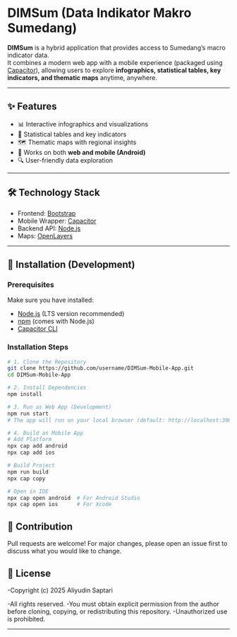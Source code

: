 # DIMSum (Data Indikator Makro Sumedang)

**DIMSum** is a hybrid application that provides access to Sumedang’s macro indicator data.  
It combines a modern web app with a mobile experience (packaged using [Capacitor](https://capacitorjs.com/)), allowing users to explore **infographics, statistical tables, key indicators, and thematic maps** anytime, anywhere.

---

## ✨ Features
- 📊 Interactive infographics and visualizations  
- 📑 Statistical tables and key indicators  
- 🗺️ Thematic maps with regional insights  
- 📱 Works on both **web and mobile (Android)**  
- 🔍 User-friendly data exploration  

---

## 🛠️ Technology Stack
- Frontend: [Bootstrap](https://getbootstrap.com/)  
- Mobile Wrapper: [Capacitor](https://capacitorjs.com/)  
- Backend API: [Node.js](https://nodejs.org/)  
- Maps: [OpenLayers](https://openlayers.org/)  

---

## 🚀 Installation (Development)

### Prerequisites
Make sure you have installed:  
- [Node.js](https://nodejs.org/) (LTS version recommended)  
- [npm](https://www.npmjs.com/) (comes with Node.js)  
- [Capacitor CLI](https://capacitorjs.com/)  

### Installation Steps
```bash
# 1. Clone the Repository
git clone https://github.com/username/DIMSum-Mobile-App.git
cd DIMSum-Mobile-App

# 2. Install Dependencies
npm install

# 3. Run as Web App (Development)
npm run start
# The app will run on your local browser (default: http://localhost:3000/)

# 4. Build as Mobile App
# Add Platform
npx cap add android
npx cap add ios

# Build Project
npm run build
npx cap copy

# Open in IDE
npx cap open android  # For Android Studio
npx cap open ios      # For Xcode
```

## 🤝 Contribution

Pull requests are welcome! For major changes, please open an issue first to discuss what you would like to change.

## 📄 License

-Copyright (c) 2025 Aliyudin Saptari

-All rights reserved.
-You must obtain explicit permission from the author before cloning, copying, or redistributing this repository. 
-Unauthorized use is prohibited.

---

